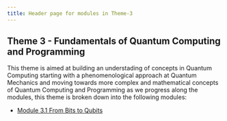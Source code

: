 ```yaml
---
title: Header page for modules in Theme-3
---
```


## Theme 3 - Fundamentals of Quantum Computing and Programming

This theme is aimed at building an understading of concepts in Quantum Computing starting with a phenomenological approach at Quantum Mechanics and moving towards more complex and mathematical concepts of Quantum Computing and Programming as we progress along the modules, this theme is broken down into the following modules:

- [Module 3.1 From Bits to Qubits](module-3.1/from-bits-to-qubits.md)

